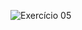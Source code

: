 ![Exercício 05](https://cdn.discordapp.com/attachments/696117155711811654/701820438157852682/unknown.png)
